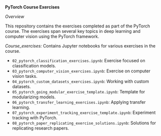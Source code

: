 **PyTorch Course Exercises**

*Overview*

This repository contains the exercises completed as part of the PyTorch course. The exercises span several key topics in deep learning and computer vision using the PyTorch framework.

*Course_exercises:* Contains Jupyter notebooks for various exercises in the course.
* `02_pytorch_classification_exercises.ipynb`: Exercise focused on classification models.
* `03_pytorch_computer_vision_exercises.ipynb`: Exercise on computer vision tasks.
* `04_pytorch_custom_datasets_exercises.ipynb`: Working with custom datasets.
* `05_pytorch_going_modular_exercise_template.ipynb`: Template for modularizing models.
* `06_pytorch_transfer_learning_exercises.ipynb`: Applying transfer learning.
* `07_pytorch_experiment_tracking_exercise_template.ipynb`: Experiment tracking with PyTorch.
* `08_pytorch_paper_replicating_exercise_solutions.ipynb`: Solutions for replicating research papers.
